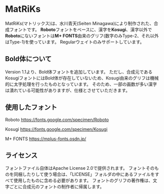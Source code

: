 # MatRiKs

MatRiKs(マトリックス)は、水川青天(Seiten Minagawa)により制作された、合成フォントです。
**Roboto**フォントをベースに、漢字を**Kosugi**、漢字以外で**Roboto**にないフォントは**M+ FONTS**由来のグリフ(数字のみType-2、それ以外はType-1)を使っています。
Regularウェイトのみサポートしています。


## Bold体について
Version 1.1より、Bold体フォントを追加しています。
ただし、合成元であるKosugiフォントにはBold体が存在していないため、Kosugi由来のグリフは機械的に太字処理を行ったものとなっています。
そのため、一部の画数が多い漢字は潰れている可能性がありますが、仕様とさせていただきます。


## 使用したフォント

Roboto
https://fonts.google.com/specimen/Roboto

Kosugi
https://fonts.google.com/specimen/Kosugi

M+ FONTS
https://mplus-fonts.osdn.jp/

## ライセンス
フォントファイル自体はApache License 2.0で提供されます。
フォントそのものを同梱したりして使う場合は、「LICENSE」フォルダの中にあるファイルをすべて使用したものに含める必要があります。
フォントのグリフの著作権は、文字ごとに合成元のフォントの制作者に帰属します。
